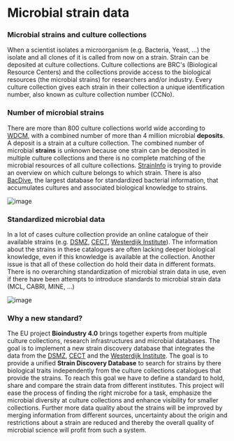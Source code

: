# Microbial strain data

### Microbial strains and culture collections

When a scientist isolates a microorganism (e.g. Bacteria, Yeast, ...) the isolate and all
clones of it is called from now on a strain. Strain can be deposited at culture collections.
Culture collections are BRC's (Biological Resource Centers) and the collections provide
access to the biological resources (the microbial strains) for researchers and/or
industry. Every culture collection gives each strain in their collection a unique
identification number, also known as culture collection number (CCNo).

### Number of microbial strains
There are more than 800 culture collections world wide according to
[WDCM](https://ccinfo.wdcm.org/), with a combined number of more than 4 million
microbial **deposits**. A deposit is a strain at a culture collection.
The combined number of microbial **strains** is unknown because one strain
can be deposited in multiple culture collections and there is no complete matching of the
microbial resources of all culture collections.
[StrainInfo](https://straininfo.dsmz.de) is trying to provide an overview on which culture
 belongs to which strain.
There is also [BacDive](https://bacdive.de/), the largest database for standardized
bacterial information, that accumulates cultures and associated biological knowledge
to strains.

![image](stylesheets/standard.png)

### Standardized microbial data
In a lot of cases culture collection provide an online catalogue of their available
strains (e.g.
[DSMZ](https://www.dsmz.de/collection/catalogue/microorganisms/catalogue),
[CECT](https://www.uv.es/uvweb/spanish-type-culture-collection/en/cect/strains/culture-media-catalogue-/strains-search-engine-1285892802374.html),
[Westerdijk Institute](https://wi.knaw.nl/fungal_table)).
The information about the strains in these catalogues are often lacking deeper biological
knowledge, even if this knowledge is available at the collection. Another issue is that
all of these collection do hold their data in different formats. There is no overarching
standardization of microbial strain data in use, even if there have been attempts to
introduce standards to microbial strain data (MCL, CABRI, MINE, ...)

![image](stylesheets/sdd.png)

### Why a new standard?
The EU project **Bioindustry 4.0** brings together experts from multiple culture
collections, research infrastructures and microbial databases. The goal is to implement
a new strain discovery database that integrates the data from the [DSMZ](https://dsmz.de),
[CECT](https://www.uv.es/uvweb/spanish-type-culture-collection/en/spanish-type-culture-collection/cect-a-reserve-microbial-diversity-1285872233521/Recurs.html?id=1286053036934)
and the [Westerdijk Institute](https://wi.knaw.nl/). The goal is to provide a unified
**Strain Discovery Database** to search for strains by there biological traits
independently from the culture collections catalogues that provide the strains.
To reach this goal we have to define a standard to hold, share and compare the strain
data from different institutes.
This project will ease the process of finding the right microbe for a task,
emphasize the microbial diversity at culture collections and enhance visibility
for smaller collections. Further more data quality about the strains will be improved by
merging information from different sources, uncertainty about the origin and restrictions
about a strain are reduced and thereby the overall quality of microbial science
will profit from such a system.
